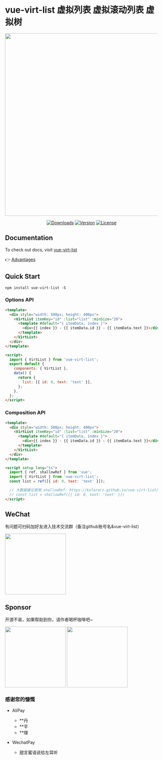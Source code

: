 # vue-virt-list 虚拟列表 虚拟滚动列表 虚拟树

<p align="center">
<img src="https://img.picgo.net/2024/10/18/banner0cf18d1d1663f5d2.png" width="600"/>
</p>

<p align="center">
  <a href="https://npmcharts.com/compare/vue-virt-list?minimal=true"><img src="https://img.shields.io/npm/dm/vue-virt-list.svg?sanitize=true" alt="Downloads"></a>
  <a href="https://www.npmjs.com/package/vue-virt-list"><img src="https://img.shields.io/npm/v/vue-virt-list.svg?sanitize=true" alt="Version"></a>
  <a href="https://www.npmjs.com/package/vue-virt-list"><img src="https://img.shields.io/npm/l/vue-virt-list.svg?sanitize=true" alt="License"></a>
</p>

<!-- <a href="./README.md" target="_blank">EN</a> | <a href="./README_cn.md" target="_blank">中文</a> -->

## Documentation

To check out docs, visit <a href="https://kolarorz.github.io/vue-virt-list/" target="_blank">vue-virt-list</a>

👉 <a href="https://d8diegi800.feishu.cn/wiki/MX2Vwn1RWiwUsokjhshcr6sVnNb?from=from_copylink" target="_blank">Advantages</a>

## Quick Start

```shell
npm install vue-virt-list -S
```

### Options API

```html
<template>
  <div style="width: 500px; height: 400px">
    <VirtList itemKey="id" :list="list" :minSize="20">
      <template #default="{ itemData, index }">
        <div>{{ index }} - {{ itemData.id }} - {{ itemData.text }}</div>
      </template>
    </VirtList>
  </div>
</template>

<script>
  import { VirtList } from 'vue-virt-list';
  export default {
    components: { VirtList },
    data() {
      return {
        list: [{ id: 0, text: 'text' }],
      };
    },
  };
</script>
```

### Composition API

```html
<template>
  <div style="width: 500px; height: 400px">
    <VirtList itemKey="id" :list="list" :minSize="20">
      <template #default="{ itemData, index }">
        <div>{{ index }} - {{ itemData.id }} - {{ itemData.text }}</div>
      </template>
    </VirtList>
  </div>
</template>

<script setup lang="ts">
  import { ref, shallowRef } from 'vue';
  import { VirtList } from 'vue-virt-list';
  const list = ref([{ id: 0, text: 'text' }]);

  // 大数据建议使用 shallowRef: https://kolarorz.github.io/vue-virt-list/guide/instructions#shallowref
  // const list = shallowRef([{ id: 0, text: 'text' }])
</script>
```

## WeChat

有问题可扫码加好友进入技术交流群（备注github账号名&vue-virt-list）

<img src="https://img.picgo.net/2024/12/30/1000045433763d032888417e75.jpg" width=200 />

## Sponsor

开源不易，如果帮助到你，请作者喝杯咖啡吧~

<img src="https://img.picgo.net/2024/12/30/10000454427ab5689585e7bf8e.png" width=200 />

<img src="https://img.picgo.net/2024/12/30/1000045443b8f7207b96d43fc1.jpg" width=200 />

### 感谢您的慷慨

- AliPay

  - \*\*丹
  - \*\*平
  - \*\*理

- WechatPay

  - 甜言蜜语说给左耳听
